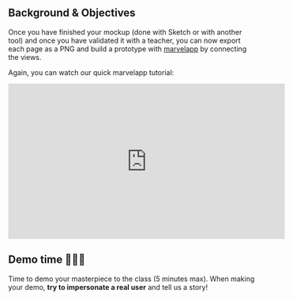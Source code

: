 ## Background & Objectives

Once you have finished your mockup (done with Sketch or with another tool) and once you have validated it with a teacher, you can now export each page as a PNG and build a prototype with [marvelapp](https://marvelapp.com/) by connecting the views.

Again, you can watch our quick marvelapp tutorial:


<iframe width="560" height="315" src="https://www.youtube.com/embed/MFIlW68giDY" frameborder="0" allowfullscreen></iframe>


## Demo time 🎉🎉🎉

Time to demo your masterpiece to the class (5 minutes max). When making your demo, **try to impersonate a real user** and tell us a story!
